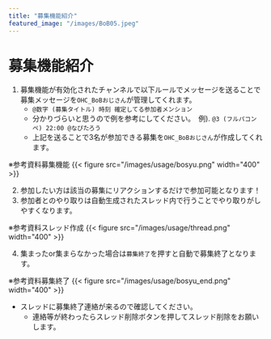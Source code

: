 ```yaml
---
title: "募集機能紹介"
featured_image: "/images/BoB05.jpeg"
---
```


# 募集機能紹介

1. 募集機能が有効化されたチャンネルで以下ルールでメッセージを送ることで募集メッセージを`OHC_BoBおじさん`が管理してくれます。
    - `@数字 (募集タイトル) 時刻 確定してる参加者メンション`
    - 分かりづらいと思うので例を参考にしてください。　例). `@3 (フルパコンペ) 22:00 @なぴたろう`
    - 上記を送ることで3名が参加できる募集を`OHC_BoBおじさん`が作成してくれます。


※参考資料募集機能
{{< figure src="/images/usage/bosyu.png" width="400" >}}

2. 参加したい方は該当の募集にリアクションするだけで参加可能となります！
3. 参加者とのやり取りは自動生成されたスレッド内で行うことでやり取りがしやすくなります。

※参考資料スレッド作成
{{< figure src="/images/usage/thread.png" width="400" >}}

4. 集まったor集まらなかった場合は`募集終了`を押すと自動で募集終了となります。

※参考資料募集終了
{{< figure src="/images/usage/bosyu_end.png" width="400" >}}

- スレッドに募集終了連絡が来るので確認してください。
    - 連絡等が終わったらスレッド削除ボタンを押してスレッド削除をお願いします。